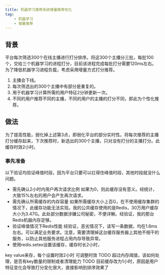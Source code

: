 ```yaml
---
title: 机器学习推荐系统增量推荐优化
tag:
    - 机器学习
    - 增量推荐
---
```


## 背景
平台每次筛选300个在线主播进行打分排序。将这300个主播分三批，每批100个，交给三个机器学习的进程打分，目前该进程完成每批打分需要120ms左右。为了降低机器学习进程负载，考虑采用增量方式打分推荐。
1. 主播会下线。
2. 每次筛选出的300个主播中有部分是重复的。
3. 用于机器学习计算所需的用户特征2分钟更新一次。
4. 不同的用户推荐不同的主播，不同的用户的主播的打分不同，即此为个性化推荐。

<!--more-->

## 做法
为了提高性能，弱化掉上述第3点，即弱化平台的部分实时性。将每次推荐的主播打分缓存起来，下次推荐时，新选出的300个主播，只对没有打分的主播打分。此缓存时效2小时。

### 事先准备
以下验证均验证峰值时段，因为平台只要可以扛得住峰值时段，其他时段就没什么问题。
- 需先确认2小时内用户再次请求比例
如果为0，则此缓存没有意义。经统计，大致15%左右的用户会产生再次请求。
- 需先确认所需缓存的内存容量
如果所需缓存大小上百G，在不使用缓存集群的情况下，此缓存功能无法实现。我的公共缓存使用的是Redis，30万用户缓存大小为3.47G。此处部分数据涉嫌公司秘密，不便详解。经验证，我的那台Redis机器内存足够。
- 验证峰值情况下Redis性能
经验证，恶劣情况下，读写一条数据，均在1.6ms左右。可以满足业务要求。注意，需要清理掉这台缓存服务器上其他不相干的服务，以防止其他服务进程占用内存导致异常。
- 使用redis.setex设置该缓存，缓存时长2小时，

key value来存，每个设置时效2小时 可调整时效
TODO 超过内存阈值，该如何处理，是否有key数量的限制或者清理能力
TODO 目前缓存改为1小时，原因是用户特征变化会导致打分变化很大，直接影响到排序效果了


